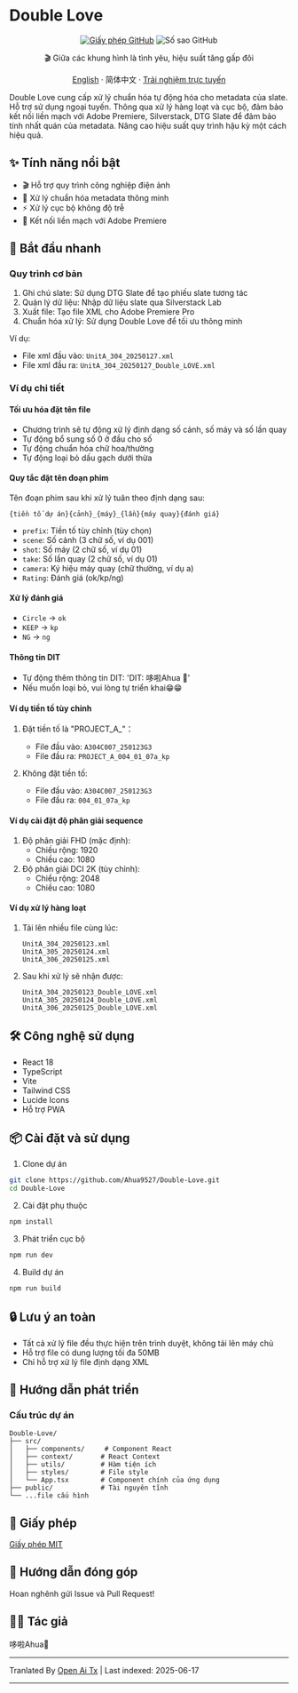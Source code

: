 # Double Love

<div align="center">

[![Giấy phép GitHub](https://img.shields.io/github/license/Ahua9527/Double-Love)](https://github.com/Ahua9527/Double-Love/blob/main/LICENSE)
![Số sao GitHub](https://img.shields.io/github/stars/Ahua9527/Double-Love)

🎬 Giữa các khung hình là tình yêu, hiệu suất tăng gấp đôi

[//]: # (Trứng phục sinh trong mã nguồn)
<!Double Love：Để mỗi cảnh quay đều ẩn chứa tần số khung hình chưa được nói ra của tôi -->

[English](./README.en.md) · 简体中文 · [Trải nghiệm trực tuyến](https://double-love.ahua.space)

</div>

Double Love cung cấp xử lý chuẩn hóa tự động hóa cho metadata của slate. Hỗ trợ sử dụng ngoại tuyến. Thông qua xử lý hàng loạt và cục bộ, đảm bảo kết nối liền mạch với Adobe Premiere, Silverstack, DTG Slate để đảm bảo tính nhất quán của metadata. Nâng cao hiệu suất quy trình hậu kỳ một cách hiệu quả.

## ✨ Tính năng nổi bật

- 🎬 Hỗ trợ quy trình công nghiệp điện ảnh
- 📝 Xử lý chuẩn hóa metadata thông minh
- ⚡ Xử lý cục bộ không độ trễ
- 🧩 Kết nối liền mạch với Adobe Premiere

## 🚀 Bắt đầu nhanh

### Quy trình cơ bản

1. Ghi chú slate: Sử dụng DTG Slate để tạo phiếu slate tương tác
2. Quản lý dữ liệu: Nhập dữ liệu slate qua Silverstack Lab
3. Xuất file: Tạo file XML cho Adobe Premiere Pro
4. Chuẩn hóa xử lý: Sử dụng Double Love để tối ưu thông minh

Ví dụ:
- File xml đầu vào: `UnitA_304_20250127.xml`
- File xml đầu ra: `UnitA_304_20250127_Double_LOVE.xml`

### Ví dụ chi tiết

#### Tối ưu hóa đặt tên file
- Chương trình sẽ tự động xử lý định dạng số cảnh, số máy và số lần quay
- Tự động bổ sung số 0 ở đầu cho số
- Tự động chuẩn hóa chữ hoa/thường
- Tự động loại bỏ dấu gạch dưới thừa

#### Quy tắc đặt tên đoạn phim

Tên đoạn phim sau khi xử lý tuân theo định dạng sau:
```
{tiền tố dự án}{cảnh}_{máy}_{lần}{máy quay}{đánh giá}
```

- `prefix`: Tiền tố tùy chỉnh (tùy chọn)
- `scene`: Số cảnh (3 chữ số, ví dụ 001)
- `shot`: Số máy (2 chữ số, ví dụ 01)
- `take`: Số lần quay (2 chữ số, ví dụ 01)
- `camera`: Ký hiệu máy quay (chữ thường, ví dụ a)
- `Rating`: Đánh giá (ok/kp/ng)

#### Xử lý đánh giá
- `Circle` → `ok`
- `KEEP` → `kp`
- `NG` → `ng`

#### Thông tin DIT
- Tự động thêm thông tin DIT: 'DIT: 哆啦Ahua 🌱'
- Nếu muốn loại bỏ, vui lòng tự triển khai😁😁

#### Ví dụ tiền tố tùy chỉnh

1. Đặt tiền tố là "PROJECT_A_"：
   - File đầu vào: `A304C007_250123G3`
   - File đầu ra: `PROJECT_A_004_01_07a_kp`

2. Không đặt tiền tố:
   - File đầu vào: `A304C007_250123G3`
   - File đầu ra: `004_01_07a_kp`

#### Ví dụ cài đặt độ phân giải sequence

1. Độ phân giải FHD (mặc định):
   - Chiều rộng: 1920
   - Chiều cao: 1080   
2. Độ phân giải DCI 2K (tùy chỉnh):
   - Chiều rộng: 2048
   - Chiều cao: 1080   

#### Ví dụ xử lý hàng loạt

1. Tải lên nhiều file cùng lúc:
   ```
   UnitA_304_20250123.xml
   UnitA_305_20250124.xml
   UnitA_306_20250125.xml
   ```

2. Sau khi xử lý sẽ nhận được:
   ```
   UnitA_304_20250123_Double_LOVE.xml
   UnitA_305_20250124_Double_LOVE.xml
   UnitA_306_20250125_Double_LOVE.xml
   ```

## 🛠️ Công nghệ sử dụng

- React 18
- TypeScript
- Vite
- Tailwind CSS
- Lucide Icons
- Hỗ trợ PWA

## 📦 Cài đặt và sử dụng

1. Clone dự án

```bash
git clone https://github.com/Ahua9527/Double-Love.git
cd Double-Love
```

2. Cài đặt phụ thuộc

```bash
npm install
```

3. Phát triển cục bộ

```bash
npm run dev
```

4. Build dự án

```bash
npm run build
```

## 🔒 Lưu ý an toàn

- Tất cả xử lý file đều thực hiện trên trình duyệt, không tải lên máy chủ
- Hỗ trợ file có dung lượng tối đa 50MB
- Chỉ hỗ trợ xử lý file định dạng XML

## 🌈 Hướng dẫn phát triển

### Cấu trúc dự án

```
Double-Love/
├── src/
│   ├── components/     # Component React
│   ├── context/       # React Context
│   ├── utils/         # Hàm tiện ích
│   ├── styles/        # File style
│   └── App.tsx        # Component chính của ứng dụng
├── public/            # Tài nguyên tĩnh
└── ...file cấu hình
```

## 📃 Giấy phép

[Giấy phép MIT](LICENSE)

## 🤝 Hướng dẫn đóng góp

Hoan nghênh gửi Issue và Pull Request!

## 👨‍💻 Tác giả

哆啦Ahua🌱

---

Tranlated By [Open Ai Tx](https://github.com/OpenAiTx/OpenAiTx) | Last indexed: 2025-06-17

---